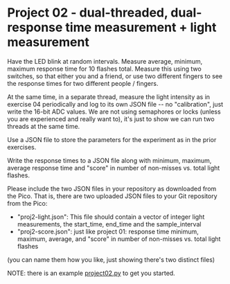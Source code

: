 # Project 02 - dual-threaded, dual-response time measurement + light measurement

Have the LED blink at random intervals.
Measure average, minimum, maximum response time for 10 flashes total.
Measure this using two switches, so that either you and a friend, or use two different fingers to see the response times for two different people / fingers.

At the same time, in a separate thread, measure the light intensity as in exercise 04 periodically and log to its own JSON file -- no "calibration", just write the 16-bit ADC values.
We are not using semaphores or locks (unless you are experienced and really want to), it's just to show we can run two threads at the same time.

Use a JSON file to store the parameters for the experiment as in the prior exercises.

Write the response times to a JSON file along with minimum, maximum, average response time and "score" in number of non-misses vs. total light flashes.

Please include the two JSON files in your repository as downloaded from the Pico.
That is, there are two uploaded JSON files to your Git repository from the Pico:

* "proj2-light.json": This file should contain a vector of integer light measurements, the start_time, end_time and the sample_interval
* "proj2-score.json": just like project 01: response time minimum, maximum, average, and "score" in number of non-misses vs. total light flashes

(you can name them how you like, just showing there's two distinct files)

NOTE: there is an example [project02.py](./project02.py) to get you started.
